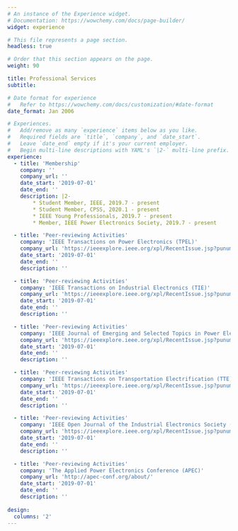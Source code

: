```yaml
---
# An instance of the Experience widget.
# Documentation: https://wowchemy.com/docs/page-builder/
widget: experience

# This file represents a page section.
headless: true

# Order that this section appears on the page.
weight: 90

title: Professional Services
subtitle:

# Date format for experience
#   Refer to https://wowchemy.com/docs/customization/#date-format
date_format: Jan 2006

# Experiences.
#   Add/remove as many `experience` items below as you like.
#   Required fields are `title`, `company`, and `date_start`.
#   Leave `date_end` empty if it's your current employer.
#   Begin multi-line descriptions with YAML's `|2-` multi-line prefix.
experience:
  - title: 'Membership'
    company: ''
    company_url: ''
    date_start: '2019-07-01'
    date_end: ''
    description: |2-
        * Student Member, IEEE, 2019.7 - present
        * Student Member, CPSS, 2020.1 - present
        * IEEE Young Professionals, 2019.7 - present
        * Member, IEEE Power Electronics Society, 2019.7 - present

  - title: 'Peer-reviewing Activities'
    company: 'IEEE Transactions on Power Electronics (TPEL)'
    company_url: 'https://ieeexplore.ieee.org/xpl/RecentIssue.jsp?punumber=63'
    date_start: '2019-07-01'
    date_end: ''
    description: ''

  - title: 'Peer-reviewing Activities'
    company: 'IEEE Transactions on Industrial Electronics (TIE)'
    company_url: 'https://ieeexplore.ieee.org/xpl/RecentIssue.jsp?punumber=41'
    date_start: '2019-07-01'
    date_end: ''
    description: ''

  - title: 'Peer-reviewing Activities'
    company: 'IEEE Journal of Emerging and Selected Topics in Power Electronics (JESTPE)'
    company_url: 'https://ieeexplore.ieee.org/xpl/RecentIssue.jsp?punumber=6245517'
    date_start: '2019-07-01'
    date_end: ''
    description: ''

  - title: 'Peer-reviewing Activities'
    company: 'IEEE Transactions on Transportation Electrification (TTE)'
    company_url: 'https://ieeexplore.ieee.org/xpl/RecentIssue.jsp?punumber=6687316'
    date_start: '2019-07-01'
    date_end: ''
    description: ''

  - title: 'Peer-reviewing Activities'
    company: 'IEEE Open Journal of the Industrial Electronics Society (OJIES)'
    company_url: 'https://ieeexplore.ieee.org/xpl/RecentIssue.jsp?punumber=8782706'
    date_start: '2019-07-01'
    date_end: ''
    description: ''

  - title: 'Peer-reviewing Activities'
    company: 'The Applied Power Electronics Conference (APEC)'
    company_url: 'http://apec-conf.org/about/'
    date_start: '2019-07-01'
    date_end: ''
    description: ''
    
design:
  columns: '2'
---
```

